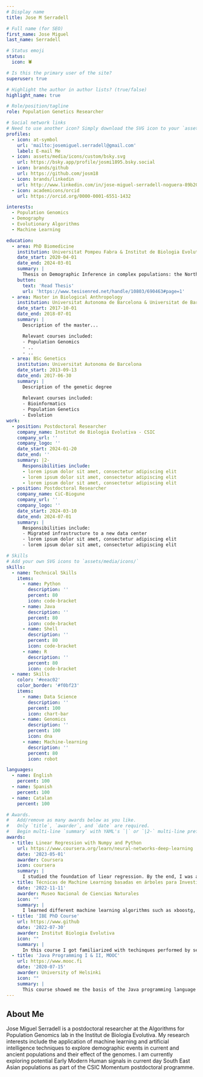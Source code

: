 ```yaml
---
# Display name
title: Jose M Serradell

# Full name (for SEO)
first_name: Jose Miguel
last_name: Serradell

# Status emoji
status:
  icon: 🕷

# Is this the primary user of the site?
superuser: true

# Highlight the author in author lists? (true/false)
highlight_name: true

# Role/position/tagline
role: Population Genetics Researcher

# Social network links
# Need to use another icon? Simply download the SVG icon to your `assets/media/icons/` folder.
profiles:
  - icon: at-symbol
    url: 'mailto:josemiguel.serradell@gmail.com'
    label: E-mail Me
  - icon: assets/media/icons/custom/bsky.svg
    url: https://bsky.app/profile/josmi1895.bsky.social
  - icon: brands/github
    url: https://github.com/josm18
  - icon: brands/linkedin
    url: http://www.linkedin.com/in/jose-miguel-serradell-noguera-89b20b171
  - icon: academicons/orcid
    url: https://orcid.org/0000-0001-6551-1432

interests:
  - Population Genomics
  - Demography
  - Evolutionary Algorithms
  - Machine Learning

education:
  - area: PhD Biomedicine
    institution: Universitat Pompeu Fabra & Institut de Biologia Evolutiva
    date_start: 2020-04-01
    date_end: 2024-03-01
    summary: |
      Thesis on Demographic Inference in complex populations: the North African case. Supervised by [Dr. David Comas & Dr. Oscar Lao]. Contributions published in 2 papers in *Genome Biology* and *Human Molecular Genetics*.
    button:
      text: 'Read Thesis'
      url: 'https://www.tesisenred.net/handle/10803/690463#page=1'
  - area: Master in Biological Anthropology
    institution: Universitat Autonoma de Barcelona & Universitat de Barcelona
    date_start: 2017-10-01
    date_end: 2018-07-01
    summary: |
      Description of the master...

      Relevant courses included:
      - Population Genomics
      - ..
      - ..
  - area: BSc Genetics
    institution: Universitat Autonoma de Barcelona
    date_start: 2013-09-13
    date_end: 2017-06-30
    summary: |
      Description of the genetic degree
      
      Relevant courses included:
      - Bioinformatics
      - Population Genetics
      - Evolution
work:
  - position: Postdoctoral Researcher
    company_name: Institut de Biologia Evolutiva - CSIC
    company_url: ''
    company_logo: ''
    date_start: 2024-01-20
    date_end: ''
    summary: |2-
      Responsibilities include:
      - lorem ipsum dolor sit amet, consectetur adipiscing elit
      - lorem ipsum dolor sit amet, consectetur adipiscing elit
      - lorem ipsum dolor sit amet, consectetur adipiscing elit
  - position: Postdoctoral Researcher
    company_name: CiC-Biogune
    company_url: ''
    company_logo: ''
    date_start: 2024-03-10
    date_end: 2024-07-01
    summary: |
      Responsibilities include:
      - Migrated infrastructure to a new data center
      - lorem ipsum dolor sit amet, consectetur adipiscing elit
      - lorem ipsum dolor sit amet, consectetur adipiscing elit

# Skills
# Add your own SVG icons to `assets/media/icons/`
skills:
  - name: Technical Skills
    items:
      - name: Python
        description: ''
        percent: 80
        icon: code-bracket
      - name: Java
        description: ''
        percent: 80
        icon: code-bracket
      - name: Shell
        description: ''
        percent: 80
        icon: code-bracket
      - name: R
        description: ''
        percent: 80
        icon: code-bracket
  - name: Skills
    color: '#eeac02'
    color_border: '#f0bf23'
    items:
      - name: Data Science
        description: ''
        percent: 100
        icon: chart-bar
      - name: Genomics
        description: ''
        percent: 100
        icon: dna
      - name: Machine-learning
        description: ''
        percent: 80
        icon: robot

languages:
  - name: English
    percent: 100
  - name: Spanish
    percent: 100
  - name: Catalan
    percent: 100

# Awards.
#   Add/remove as many awards below as you like.
#   Only `title`, `awarder`, and `date` are required.
#   Begin multi-line `summary` with YAML's `|` or `|2-` multi-line prefix and indent 2 spaces below.
awards:
  - title: Linear Regression with Numpy and Python
    url: https://www.coursera.org/learn/neural-networks-deep-learning
    date: '2023-05-01'
    awarder: Coursera
    icon: coursera
    summary: |
      I studied the foundation of liear regression. By the end, I was able to apply perform linear regression analysis in Python.
  - title: Técnicas de Machine Learning basadas en árboles para Investigación científica con R
    date: '2022-11-11'
    awarder: Museo Nacional de Ciencias Naturales
    icon: ""
    summary: |
      I learned different machine learning algorithms such as xboostg, random forest appliying them to sample biological data
  - title: 'IBE PhD Course'
    url: https://www.github
    date: '2022-07-30'
    awarder: Institut Biologia Evolutiva
    icon: ""
    summary: |
      In this course I got familiarized with techinques performed by several of my colleagues during their PhD as well as grasping a basic knowledge of the different research topics performed in the institute.
  - title: 'Java Programming I & II, MOOC'
    url: https://www.mooc.fi
    date: '2020-07-15'
    awarder: University of Helsinki
    icon: ""
    summary: |
      This course showed me the basis of the Java programming language as well as helping me understand object oriented programming.
---
```


## About Me

Jose Miguel Serradell is a postdoctoral researcher at the Algorithms for Population Genomics lab in the Institut de Biologia Evolutiva. My research interests include the application of machine learning and artificial intelligence techniques to explore demographic events in current and ancient populations and their effect of the genomes. I am  currently exploring potential Early Modern Human signals in current day South East Asian populations as part of the CSIC Momentum postdoctoral programme.
